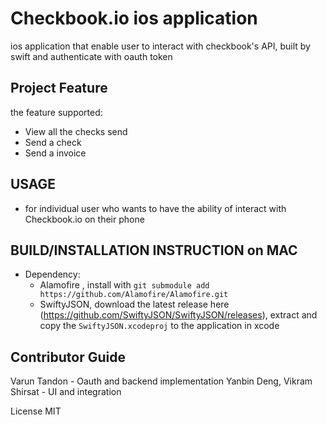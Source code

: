 # Checkbook.io ios application

ios application that enable user to interact with checkbook's API, built by swift and authenticate with oauth token

## Project Feature

the feature supported:

- View all the checks send
- Send a check
- Send a invoice

## USAGE

- for individual user who wants to have the ability of interact with Checkbook.io on their phone

## BUILD/INSTALLATION INSTRUCTION on MAC

- Dependency:
  - Alamofire , install with `git submodule add https://github.com/Alamofire/Alamofire.git`
  - SwiftyJSON, download the latest release here (https://github.com/SwiftyJSON/SwiftyJSON/releases), extract and copy the `SwiftyJSON.xcodeproj` to the application in xcode

## Contributor Guide

Varun Tandon - Oauth and backend implementation
Yanbin Deng, Vikram Shirsat - UI and integration

License
MIT
